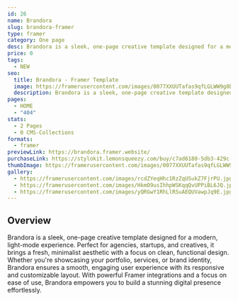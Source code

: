 ```yaml
---
id: 26
name: Brandora
slug: brandora-framer
type: framer
category: One page
desc: Brandora is a sleek, one-page creative template designed for a modern, light-mode experience.
price: 0
tags:
  - NEW
seo:
  title: Brandora - Framer Template
  image: https://framerusercontent.com/images/0077XXUUTafas9qfLGLWW9g8Dx0.jpg?scale-down-to=1024
  description: Brandora is a sleek, one-page creative template designed for a modern, light-mode experience.
pages:
  - HOME
  - "404"
stats:
  - 2 Pages
  - 0 CMS-Collections
formats:
  - framer
previewLink: https://brandora.framer.website/
purchaseLink: https://stylokit.lemonsqueezy.com/buy/c7ad6180-5db3-429c-ab97-f74d89f55101
thumbImage: https://framerusercontent.com/images/0077XXUUTafas9qfLGLWW9g8Dx0.jpg?scale-down-to=1024
gallery:
  - https://framerusercontent.com/images/rcdZYeqHhc1RzZqUSukZ7FjrPU.jpg?scale-down-to=1024
  - https://framerusercontent.com/images/HkmO9usIhhpWSKqqQvUPPiBL6JQ.jpg?scale-down-to=1024
  - https://framerusercontent.com/images/yQRGwY1RhLlRSuAEQUVawpJq9E.jpg?scale-down-to=1024
---
```


## Overview

Brandora is a sleek, one-page creative template designed for a modern, light-mode experience. Perfect for agencies, startups, and creatives, it brings a fresh, minimalist aesthetic with a focus on clean, functional design. Whether you're showcasing your portfolio, services, or brand identity, Brandora ensures a smooth, engaging user experience with its responsive and customizable layout. With powerful Framer integrations and a focus on ease of use, Brandora empowers you to build a stunning digital presence effortlessly.
